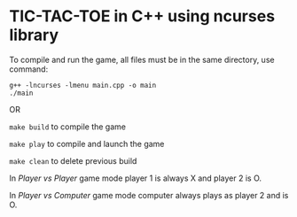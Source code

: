 # TIC-TAC-TOE in C++ using ncurses library

To compile and run the game, all files must be in the same directory, use command:
```
g++ -lncurses -lmenu main.cpp -o main
./main
```
OR

`make build` to compile the game

`make play` to compile and launch the game

`make clean` to delete previous build


In *Player vs Player* game mode player 1 is always X and player 2 is O.

In *Player vs Computer* game mode computer always plays as player 2 and is O.
